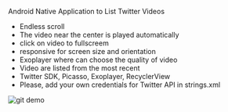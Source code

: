 Android Native Application to List Twitter Videos

- Endless scroll
- The video near the center is played automatically
- click on video to fullscreem
- responsive for screen size and orientation
- Exoplayer where can choose the quality of video
- Video are listed from the most recent
- Twitter SDK, Picasso, Exoplayer, RecyclerView
- Please, add your own credentials for Twitter API in strings.xml

![git demo](https://github.com/pebertli/TwitterVideoList/blob/master/listvideo2.gif)
